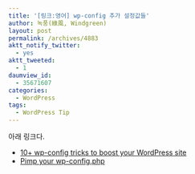 ```yaml
---
title: '[링크:영어] wp-config 추가 설정값들'
author: 녹풍(綠風, Windgreen)
layout: post
permalink: /archives/4883
aktt_notify_twitter:
  - yes
aktt_tweeted:
  - 1
daumview_id:
  - 35671607
categories:
  - WordPress
tags:
  - WordPress Tip
---
```

아래 링크다.

*   <a title="Permanent Link to 10+ wp-config tricks to boost your WordPress site" href="http://www.catswhocode.com/blog/10-wp-config-tricks-to-boost-your-wordpress-site" rel="bookmark">10+ wp-config tricks to boost your WordPress site</a>
*   [Pimp your wp-config.php][1]

 [1]: http://digwp.com/2010/08/pimp-your-wp-config-php/